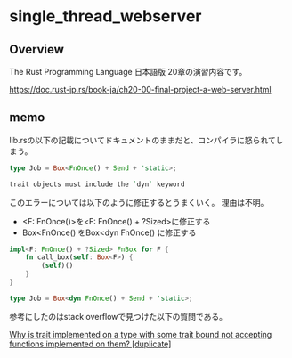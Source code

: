 # single_thread_webserver

## Overview
The Rust Programming Language 日本語版 20章の演習内容です。

https://doc.rust-jp.rs/book-ja/ch20-00-final-project-a-web-server.html


## memo
lib.rsの以下の記載についてドキュメントのままだと、コンパイラに怒られてしまう。
```rust
type Job = Box<FnOnce() + Send + 'static>;
```

```bash
trait objects must include the `dyn` keyword
```

このエラーについては以下のように修正するとうまくいく。
理由は不明。

* <F: FnOnce()>を<F: FnOnce() + ?Sized>に修正する
* Box<FnOnce() をBox<dyn FnOnce() に修正する

```rust
impl<F: FnOnce() + ?Sized> FnBox for F {
    fn call_box(self: Box<F>) {
        (self)()
    }
}

type Job = Box<dyn FnOnce() + Send + 'static>;
```

参考にしたのはstack overflowで見つけた以下の質問である。

[Why is trait implemented on a type with some trait bound not accepting functions implemented on them? [duplicate]](https://stackoverflow.com/questions/57311728/why-is-trait-implemented-on-a-type-with-some-trait-bound-not-accepting-functions)


